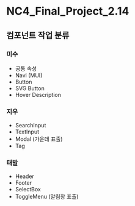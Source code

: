 # NC4_Final_Project_2.14

## 컴포넌트 작업 분류

### 미수
- 공통 속성
- Navi (MUI)
- Button
- SVG Button
- Hover Description

### 지우
- SearchInput
- TextInput
- Modal (가운데 표출)
- Tag

### 태발
- Header
- Footer
- SelectBox
- ToggleMenu (알림창 표출)